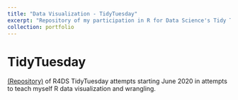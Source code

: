 ```yaml
---
title: "Data Visualization - TidyTuesday"
excerpt: "Repository of my participation in R for Data Science's Tidy Tuesday community of practice.<br/><img src='/images/tt.png'>"
collection: portfolio
---
```


# TidyTuesday

[(Repository)](https://github.com/tessaeagle/TidyTuesday) of R4DS TidyTuesday attempts starting June 2020 in attempts to teach myself R data visualization and wrangling. 


